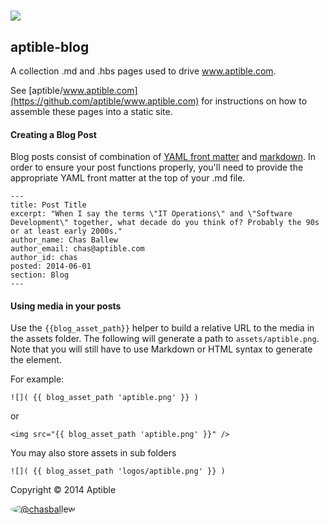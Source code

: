 # ![](http://aptible-media-assets-manual.s3.amazonaws.com/web-horizontal-350.png)
## aptible-blog
A collection .md and .hbs pages used to drive www.aptible.com.

See [aptible/www.aptible.com](https://github.com/aptible/www.aptible.com) for instructions on how to assemble these pages into a static site.

#### Creating a Blog Post

Blog posts consist of combination of [YAML front matter](http://jekyllrb.com/docs/frontmatter/) and [markdown](https://daringfireball.net/projects/markdown/basics).  In order to ensure your post functions properly, you'll need to provide the appropriate YAML front matter at the top of your .md file.

````
---
title: Post Title
excerpt: "When I say the terms \"IT Operations\" and \"Software Development\" together, what decade do you think of? Probably the 90s or at least early 2000s."
author_name: Chas Ballew
author_email: chas@aptible.com
author_id: chas
posted: 2014-06-01
section: Blog
---
````

#### Using media in your posts

Use the `{{blog_asset_path}}` helper to build a relative URL to the media in the assets folder. The following will generate a path to `assets/aptible.png`. Note that you will still have to use Markdown or HTML syntax to generate the element.

For example:
```
![]( {{ blog_asset_path 'aptible.png' }} )
```
or
```
<img src="{{ blog_asset_path 'aptible.png' }}" />
```

You may also store assets in sub folders

````
![]( {{ blog_asset_path 'logos/aptible.png' }} )
````

Copyright &copy; 2014 Aptible

[<img src="https://s.gravatar.com/avatar/a0ca2194d5135713a06d49bc4a358b14?s=60" style="border-radius: 50%;" alt="@chasballew" />](https://github.com/chasballew)

